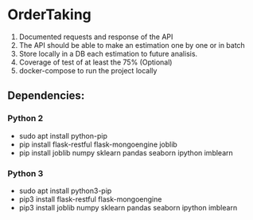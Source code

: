 # OrderTaking

1. Documented requests and response of the API
2. The API should be able to make an estimation one by one or in batch
3. Store locally in a DB each estimation to future analisis.
4. Coverage of test of at least the 75% (Optional)
5. docker-compose to run the project locally

## Dependencies:

### Python 2
* sudo apt install python-pip
* pip install flask-restful flask-mongoengine joblib
* pip install joblib numpy sklearn pandas seaborn ipython imblearn

### Python 3
* sudo apt install python3-pip
* pip3 install flask-restful flask-mongoengine
* pip3 install joblib numpy sklearn pandas seaborn ipython imblearn

